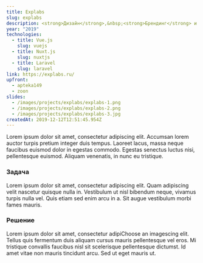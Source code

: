 ```yaml
---
title: Explabs
slug: explabs
description: <strong>Дизайн</strong>,&nbsp;<strong>Брендинг</strong> и сеть <strong>Сайтов</strong> для&nbsp;студенческого&nbsp;сообщества
year: "2019"
technologies:
  - title: Vue.js
    slug: vuejs
  - title: Nuxt.js
    slug: nuxtjs
  - title: Laravel
    slug: laravel
link: https://explabs.ru/
upfront: 
  - apteka149
  - zoon
slides:
  - /images/projects/explabs/explabs-1.png
  - /images/projects/explabs/explabs-2.png
  - /images/projects/explabs/explabs-3.jpg
createdAt: 2019-12-12T12:51:45.954Z
---
```

Lorem ipsum dolor sit amet, consectetur adipiscing elit. Accumsan lorem auctor turpis pretium integer duis tempus. Laoreet lacus, massa neque faucibus euismod dolor in egestas commodo. Egestas senectus luctus nisi, pellentesque euismod. Aliquam venenatis, in nunc eu tristique.

### Задача

Lorem ipsum dolor sit amet, consectetur adipiscing elit. Quam adipiscing velit nascetur quisque nulla in. Vestibulum ut nisl bibendum neque, vivamus turpis nulla vel. Quis etiam sed enim arcu in a. Sit augue vestibulum morbi fames mauris.

### Решение

Lorem ipsum dolor sit amet, consectetur adipiChoose an imagescing elit. Tellus quis fermentum duis aliquam cursus mauris pellentesque vel eros. Mi tristique convallis faucibus nisl sit scelerisque pellentesque dictumst. Id amet vitae non mauris tincidunt arcu. Sed ut eget mauris ut.
